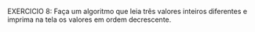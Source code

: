 EXERCICIO 8:
 Faça um algoritmo que leia três valores inteiros diferentes e imprima na tela os valores em ordem decrescente.

